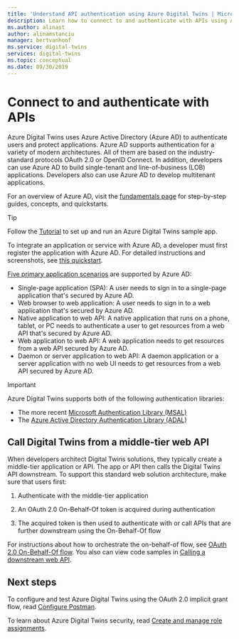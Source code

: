 ```yaml
---
title: 'Understand API authentication using Azure Digital Twins | Microsoft Docs'
description: Learn how to connect to and authenticate with APIs using Azure Digital Twins.
ms.author: alinast
author: alinamstanciu
manager: bertvanhoof
ms.service: digital-twins
services: digital-twins
ms.topic: conceptual
ms.date: 09/30/2019
---
```


# Connect to and authenticate with APIs

Azure Digital Twins uses Azure Active Directory (Azure AD) to authenticate users and protect applications. Azure AD supports authentication for a variety of modern architectures. All of them are based on the industry-standard protocols OAuth 2.0 or OpenID Connect. In addition, developers can use Azure AD to build  single-tenant and line-of-business (LOB) applications. Developers also can use Azure AD to develop multitenant applications.

For an overview of Azure AD, visit the [fundamentals page](https://docs.microsoft.com/azure/active-directory/fundamentals/) for step-by-step guides, concepts, and quickstarts.

> [!TIP]
> Follow the [Tutorial](tutorial-facilities-setup.md) to set up and run an Azure Digital Twins sample app.

To integrate an application or service with Azure AD, a developer must first register the application with Azure AD. For detailed instructions and screenshots, see [this quickstart](../active-directory/develop/quickstart-register-app.md).

[Five primary application scenarios](../active-directory/develop/v2-app-types.md) are supported by Azure AD:

* Single-page application (SPA): A user needs to sign in to a single-page application that's secured by Azure AD.
* Web browser to web application: A user needs to sign in to a web application that's secured by Azure AD.
* Native application to web API: A native application that runs on a phone, tablet, or PC needs to authenticate a user to get resources from a web API that's secured by Azure AD.
* Web application to web API: A web application needs to get resources from a web API secured by Azure AD.
* Daemon or server application to web API: A daemon application or a server application with no web UI needs to get resources from a web API secured by Azure AD.

> [!IMPORTANT]
> Azure Digital Twins supports both of the following authentication libraries:
> * The more recent [Microsoft Authentication Library (MSAL)](https://docs.microsoft.com/azure/active-directory/develop/msal-overview)
> * The [Azure Active Directory Authentication Library (ADAL)](https://docs.microsoft.com/azure/active-directory/develop/active-directory-authentication-libraries)

## Call Digital Twins from a middle-tier web API

When developers architect Digital Twins solutions, they typically create a middle-tier application or API. The app or API then calls the Digital Twins API downstream. To support this standard web solution architecture, make sure that users first:

1. Authenticate with the middle-tier application

1. An OAuth 2.0 On-Behalf-Of token is acquired during authentication

1. The acquired token is then used to authenticate with or call APIs that are further downstream using the On-Behalf-Of flow

For instructions about how to orchestrate the on-behalf-of flow, see [OAuth 2.0 On-Behalf-Of flow](https://docs.microsoft.com/azure/active-directory/develop/v2-oauth2-on-behalf-of-flow). You also can view code samples in [Calling a downstream web API](https://github.com/Azure-Samples/active-directory-dotnet-webapi-onbehalfof).

## Next steps

To configure and test Azure Digital Twins using the OAuth 2.0 implicit grant flow, read [Configure Postman](./how-to-configure-postman.md).

To learn about Azure Digital Twins security, read [Create and manage role assignments](./security-create-manage-role-assignments.md).